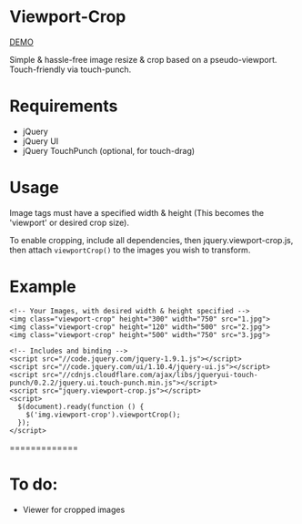 Viewport-Crop
=============

<a href="http://jsbin.com/xigebiqeyi/16/edit?output">DEMO</a>

Simple &amp; hassle-free image resize &amp; crop based on a pseudo-viewport. Touch-friendly via touch-punch.

Requirements
=============
 - jQuery
 - jQuery UI
 - jQuery TouchPunch (optional, for touch-drag)

Usage
=============

Image tags must have a specified width & height (This becomes the 'viewport' or desired crop size).

To enable cropping, include all dependencies, then jquery.viewport-crop.js, then attach `viewportCrop()` to the images you wish to transform.

Example
=============

	<!-- Your Images, with desired width & height specified -->
	<img class="viewport-crop" height="300" width="750" src="1.jpg">
	<img class="viewport-crop" height="120" width="500" src="2.jpg">
	<img class="viewport-crop" height="500" width="750" src="3.jpg">
	
	<!-- Includes and binding -->
	<script src="//code.jquery.com/jquery-1.9.1.js"></script>
	<script src="//code.jquery.com/ui/1.10.4/jquery-ui.js"></script>
	<script src="//cdnjs.cloudflare.com/ajax/libs/jqueryui-touch-punch/0.2.2/jquery.ui.touch-punch.min.js"></script>
	<script src="jquery.viewport-crop.js"></script>
	<script>
	  $(document).ready(function () {
	    $('img.viewport-crop').viewportCrop();
	  });
	</script>

=============

To do:
=============

- Viewer for cropped images
